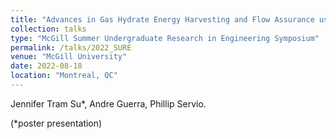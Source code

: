 ```yaml
---
title: "Advances in Gas Hydrate Energy Harvesting and Flow Assurance using Molecular Dynamics"
collection: talks
type: "McGill Summer Undergraduate Research in Engineering Symposium"
permalink: /talks/2022_SURE
venue: "McGill University"
date: 2022-08-18
location: "Montreal, QC"
---
```


Jennifer Tram Su*, Andre Guerra, Phillip Servio.

(*poster presentation)